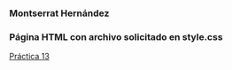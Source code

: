### Montserrat Hernández
### Página HTML con archivo solicitado en style.css
[Práctica 13](https://mont-xe.github.io/testpractica13/)

